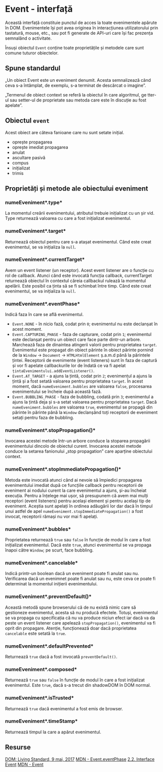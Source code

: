 # Event - interfață

Această interfață constituie punctul de acces la toate evenimentele apărute în DOM. Evenimentele își pot avea originea în interacțiunea utilizatorului prin tastatură, mouse, etc., sau pot fi generate de API-uri care își fac prezența semnalând o activitate.

Însuși obiectul `Event` conține toate proprietățile și metodele care sunt comune tuturor obiectelor.

## Spune standardul

„Un obiect Event este un eveniment denumit. Acesta semnalizează când ceva s-a întâmplat, de exemplu, s-a terminat de descărcat o imagine”.

„Termenul de obiect context se referă la obiectul în care algoritmul, ge
tter-ul sau setter-ul de proprietate sau metoda care este în discuție au fost apelate”.

## Obiectul `event`

Acest obiect are câteva fanioane care nu sunt setate inițial.
- oprește propagarea
- oprește imediat propagarea
- anulat
- ascultare pasivă
- compus
- inițializat
- trimis

## Proprietăți și metode ale obiectului eveniment

### numeEveniment*.type*

La momentul creării evenimentului, atributul trebuie inițializat cu un șir vid. Type returnează valoarea cu care a fost inițializat evenimentul.

### numeEveniment*.target*

Returnează obiectul pentru care s-a atașat evenimentul. Când este creat evenimentul, se va inițializa la `null`.

### numeEveniment*.currentTarget*

Avem un event listener (un receptor). Acest event listener are o funcție cu rol de callback. Atunci când este invocată funcția callback, currentTarget returnează obiectul în contextul căreia callbackul rulează la momentul apelării. Este posibil ca ținta să se fi schimbat între timp.
Când este creat evenimentul, se va inițializa la `null`.

### numeEveniment*.eventPhase*

Indică faza în care se află evenimentul.

- `Event.NONE` - în nicio fază, codat prin `0`; evenimentul nu este declanșat în acest moment.
- `Event.CAPTURING_PHASE` - faza de capturare, codat prin `1`; evenimentul este declanșat pentru un obiect care face parte dintr-un arbore. Marchează faza de dinaintea atingerii valorii pentru proprietatea `target`. Evenimentul este propagat din obiect părinte în obiect părinte pornind de la `Window` -> `Document` -> `HTMLHtmlElement` ș.a.m.d până la părintele țintei. Receptorii de evenimente (event listeners) sunt în faza de captură și vor fi apelate callbackurile lor de îndată ce va fi apelat `țintaEvenimentului.addEventListener()`.
- `Event.AT_TARGET` - a ajuns la țintă, codat prin `2`; evenimentul a ajuns la țintă și a fost setată valoarea pentru proprietatea `target`. În acest moment, dacă `numeEveniment.bubbles` are valoarea `false`, procesarea evenimentului se încheie după această fază.
- `Event.BUBBLING_PHASE` - faza de bubbling, codată prin `3`; evenimentul a ajuns la țintă deja și s-a setat valoarea pentru proprietatea `target`. Dacă `numeEveniment.bubbles` are valoarea `true`, evenimentul se propagă din părinte în părinte până la `Window` declanșând toți receptorii de eveniment setați pentru faza de bubbling.

### numeEveniment*.stopPropagation()*

Invocarea acestei metode într-un arbore conduce la stoparea propagării evenimentului dincolo de obiectul curent. Invocarea acestei metode conduce la setarea fanionului „stop propagation” care aparține obiectului context.

### numeEveniment*.stopImmediatePropagation()*

Metoda este invocată atunci când ai nevoie să împiedici propagarea evenimentului imediat după ce funcțiile callback pentru receptorii de eveniment ai nodului curent la care evenimentul a ajuns, și-au încheiat execuția.
Pentru a înțelege mai ușor, să presupunem că avem mai mulți receptori (event listeners) pentru același element și pentru același tip de eveniment. Aceștia sunt apelați în ordinea adăugării lor dar dacă în timpul unui astfel de apel `numeEveniment.stopImmediatePropagation()` a fost invocat, receptorii rămași nu vor mai fi apelați.

### numeEveniment*.bubbles*

Proprietatea returnează `true` sau `false` în funcție de modul în care a fost inițializat evenimentul. Dacă este `true`, atunci evenimentul se va propaga înapoi către `Window`; pe scurt, face bubbling.

### numeEveniment*.cancelable*

Indică printr-un boolean dacă un eveniment poate fi anulat sau nu. Verificarea dacă un evenimnet poate fi anulat sau nu, este ceva ce poate fi determinat la momentul inițierii evenimentului.

### numeEveniment*.preventDefault()*

Această metodă spune browserului că de nu există nimic care să gestioneze evenimentul, acesta să nu producă efectele. Totuși, evenimentul se va propaga cu specificația că nu va produce niciun efect iar dacă va da peste un event listener care apelează `stopPropagation()`, evenimentul va fi oprit din propagare.
Atenție, funcționează doar dacă proprietatea `cancelable` este setată la `true`.

### numeEveniment*.defaultPrevented*

Returnează `true` dacă a fost invocată `preventDefault()`.

### numeEveniment*.composed*

Returnează `true` sau `false` în funcție de modul în care a fost inițializat evenimentul. Este `true`, dacă s-a trecut din shadowDOM în DOM normal.

### numeEveniment*.isTrusted*

Returnează `true` dacă evenimentul a fost emis de browser.

### numeEveniment*.timeStamp*

Returnează timpul la care a apărut evenimentul.

## Resurse

[DOM: Living Standard, 9 mai, 2017](https://dom.spec.whatwg.org)
[MDN - Event.eventPhase](https://developer.mozilla.org/en-US/docs/Web/API/Event/eventPhase)
[2.2. Interface Event](https://dom.spec.whatwg.org/#interface-event)
[MDN - Event](https://developer.mozilla.org/en-US/docs/Web/API/Event)
